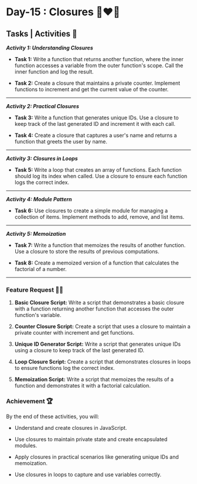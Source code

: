 # Day-15 : Closures 🍵❤️‍🔥

## Tasks | Activities 🌟

_**Activity 1: Understanding Closures**_

- **Task 1:** Write a function that returns another function, where the inner function accesses a variable from the outer function's scope. Call the inner function and log the result.

- **Task 2:** Create a closure that maintains a private counter. Implement functions to increment and get the current value of the counter.

<hr/>

_**Activity 2: Practical Closures**_

- **Task 3:** Write a function that generates unique IDs. Use a closure to keep track of the last generated ID and increment it with each call.

- **Task 4:** Create a closure that captures a user's name and returns a function that greets the user by name.

<hr/>

_**Activity 3: Closures in Loops**_

- **Task 5:** Write a loop that creates an array of functions. Each function should log its index when called. Use a closure to ensure each function logs the correct index.

<hr/>

_**Activity 4: Module Pattern**_

- **Task 6:** Use closures to create a simple module for managing a collection of items. Implement methods to add, remove, and list items.

<hr/>

_**Activity 5: Memoization**_

- **Task 7:** Write a function that memoizes the results of another function. Use a closure to store the results of previous computations.

- **Task 8:** Create a memoized version of a function that calculates the factorial of a number.

<hr/>

### Feature Request 🙇‍♂️

1. **Basic Closure Script:** Write a script that demonstrates a basic closure with a function returning another function that accesses the outer function's variable.

2. **Counter Closure Script:** Create a script that uses a closure to maintain a private counter with increment and get functions.

3. **Unique ID Generator Script:** Write a script that generates unique IDs using a closure to keep track of the last generated ID.

4. **Loop Closure Script:** Create a script that demonstrates closures in loops to ensure functions log the correct index.

5. **Memoization Script:** Write a script that memoizes the results of a function and demonstrates it with a factorial calculation.

### Achievement 🏆

By the end of these activities, you will:

- Understand and create closures in JavaScript.

- Use closures to maintain private state and create encapsulated modules.

- Apply closures in practical scenarios like generating unique IDs and memoization.

- Use closures in loops to capture and use variables correctly.